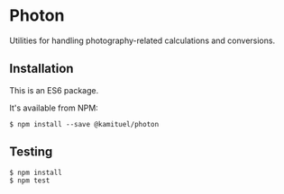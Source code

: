 # Photon

Utilities for handling photography-related calculations and conversions.

## Installation

This is an ES6 package.

It's available from NPM:

```
$ npm install --save @kamituel/photon
```

## Testing

```
$ npm install
$ npm test
```
